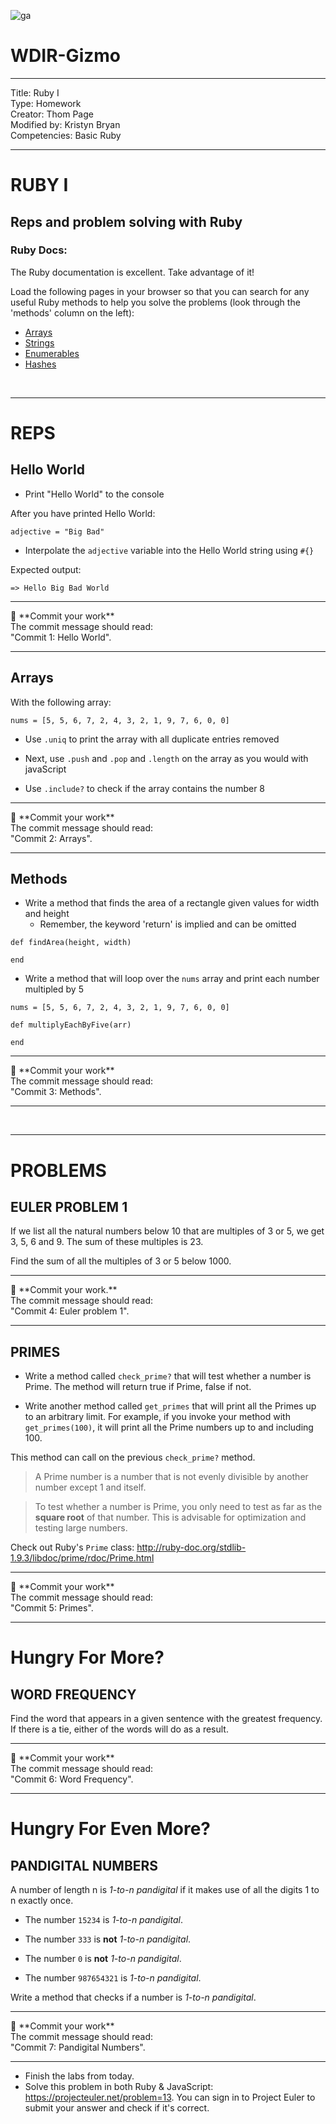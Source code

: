 ![ga](http://mobbook.generalassemb.ly/ga_cog.png)

# WDIR-Gizmo

---
Title: Ruby I<br>
Type: Homework<br>
Creator: Thom Page <br>
Modified by: Kristyn Bryan <br>
Competencies: Basic Ruby<br>

---

# RUBY I

## Reps and problem solving with Ruby

### Ruby Docs:

The Ruby documentation is excellent. Take advantage of it!

Load the following pages in your browser so that you can search for any useful Ruby methods to help you solve the problems (look through the 'methods' column on the left):

* [Arrays](http://ruby-doc.org/core-2.3.1/Array.html)
* [Strings](http://ruby-doc.org/core-2.3.1/String.html)
* [Enumerables](http://ruby-doc.org/core-2.3.1/Enumerator.html)
* [Hashes](http://ruby-doc.org/core-2.3.1/Hash.html)

<br>
<hr>

# REPS

## Hello World

* Print "Hello World" to the console

After you have printed Hello World:

```
adjective = "Big Bad"
```

* Interpolate the `adjective` variable into the Hello World string using `#{}`

Expected output:

```
=> Hello Big Bad World
```

<hr>
&#x1F534; **Commit your work** <br>
The commit message should read: <br>
"Commit 1: Hello World".
<hr>

## Arrays

With the following array:

```
nums = [5, 5, 6, 7, 2, 4, 3, 2, 1, 9, 7, 6, 0, 0]
```

* Use `.uniq` to print the array with all duplicate entries removed

* Next, use `.push` and `.pop` and `.length` on the array as you would with javaScript

* Use `.include?` to check if the array contains the number 8


<hr>
&#x1F534; **Commit your work** <br>
The commit message should read: <br>
"Commit 2: Arrays".
<hr>

## Methods

* Write a method that finds the area of a rectangle given values for width and height
	* Remember, the keyword 'return' is implied and can be omitted

```
def findArea(height, width)

end
```

* Write a method that will loop over the `nums` array and print each number multipled by 5


```
nums = [5, 5, 6, 7, 2, 4, 3, 2, 1, 9, 7, 6, 0, 0]
```

```
def multiplyEachByFive(arr)

end
```

<hr>
&#x1F534; **Commit your work** <br>
The commit message should read: <br>
"Commit 3: Methods".
<hr>

<br>
<hr>

# PROBLEMS

## EULER PROBLEM 1
If we list all the natural numbers below 10 that are multiples of 3 or 5, we get 3, 5, 6 and 9. The sum of these multiples is 23.

Find the sum of all the multiples of 3 or 5 below 1000.

<hr>
&#x1F534; **Commit your work.** <br>
The commit message should read: <br>
"Commit 4: Euler problem 1".
<hr>


## PRIMES

* Write a method called `check_prime?` that will test whether a number is Prime. The method will return true if Prime, false if not.

* Write another method called `get_primes` that will print all the Primes up to an arbitrary limit. For example, if you invoke your method with `get_primes(100)`, it will print all the Prime numbers up to and including 100.

This method can call on the previous `check_prime?` method.


> A Prime number is a number that is not evenly divisible by another number except 1 and itself.

> To test whether a number is Prime, you only need to test as far as the **square root** of that number. This is advisable for optimization and testing large numbers.

Check out Ruby's `Prime` class: http://ruby-doc.org/stdlib-1.9.3/libdoc/prime/rdoc/Prime.html

<hr>
&#x1F534; **Commit your work** <br>
The commit message should read: <br>
"Commit 5: Primes".
<hr>


# Hungry For More?

## WORD FREQUENCY

Find the word that appears in a given sentence with the greatest frequency. If there is a tie, either of the words will do as a result.

<hr>
&#x1F534; **Commit your work** <br>
The commit message should read: <br>
"Commit 6: Word Frequency".
<hr>

# Hungry For Even More?

## PANDIGITAL NUMBERS

A number of length n is _1-to-n pandigital_ if it makes use of all the digits 1 to n exactly once.

- The number `15234` is _1-to-n pandigital_.

- The number `333` is **not** _1-to-n pandigital_.

- The number `0` is **not** _1-to-n pandigital_.

- The number `987654321` is _1-to-n pandigital_.

Write a method that checks if a number is _1-to-n pandigital_.

<hr>
&#x1F534; **Commit your work** <br>
The commit message should read: <br>
"Commit 7: Pandigital Numbers".
<hr>

- Finish the labs from today.
- Solve this problem in both Ruby & JavaScript: https://projecteuler.net/problem=13. You can sign in to Project Euler to submit your answer and check if it's correct.
